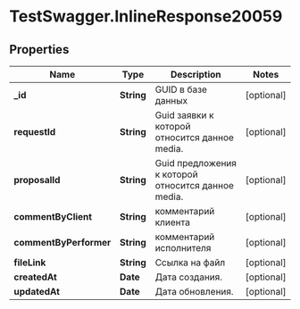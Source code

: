 # TestSwagger.InlineResponse20059

## Properties

Name | Type | Description | Notes
------------ | ------------- | ------------- | -------------
**_id** | **String** | GUID в базе данных | [optional] 
**requestId** | **String** | Guid заявки к которой относится данное media. | [optional] 
**proposalId** | **String** | Guid предложения к которой относится данное media. | [optional] 
**commentByClient** | **String** | комментарий клиента | [optional] 
**commentByPerformer** | **String** | комментарий исполнителя | [optional] 
**fileLink** | **String** | Ссылка на файл | [optional] 
**createdAt** | **Date** | Дата создания. | [optional] 
**updatedAt** | **Date** | Дата обновления. | [optional] 


